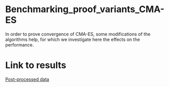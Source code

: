 # Benchmarking_proof_variants_CMA-ES
In order to prove convergence of CMA-ES, some modifications of the algorithms help, for which we investigate here the effects on the performance.

# Link to results
[Post-processed data](https://agissler.github.io/Benchmarking_proof_variants_CMA-ES/ppdata/index.html)
